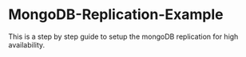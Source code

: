 # MongoDB-Replication-Example
This is a step by step guide to setup the mongoDB replication for high availability.
